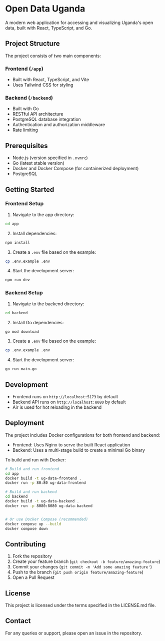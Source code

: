 # Open Data Uganda

A modern web application for accessing and visualizing Uganda's open data, built with React, TypeScript, and Go.

## Project Structure

The project consists of two main components:

### Frontend (`/app`)

- Built with React, TypeScript, and Vite
- Uses Tailwind CSS for styling

### Backend (`/backend`)

- Built with Go
- RESTful API architecture
- PostgreSQL database integration
- Authentication and authorization middleware
- Rate limiting 

## Prerequisites

- Node.js (version specified in `.nvmrc`)
- Go (latest stable version)
- Docker and Docker Compose (for containerized deployment)
- PostgreSQL

## Getting Started

### Frontend Setup

1. Navigate to the app directory:

```bash
cd app
```

2. Install dependencies:

```bash
npm install
```

3. Create a `.env` file based on the example:

```bash
cp .env.example .env
```

4. Start the development server:

```bash
npm run dev
```

### Backend Setup

1. Navigate to the backend directory:

```bash
cd backend
```

2. Install Go dependencies:

```bash
go mod download
```

3. Create a `.env` file based on the example:

```bash
cp .env.example .env
```

4. Start the development server:

```bash
go run main.go
```

## Development

- Frontend runs on `http://localhost:5173` by default
- Backend API runs on `http://localhost:8080` by default
- Air is used for hot reloading in the backend

## Deployment

The project includes Docker configurations for both frontend and backend:

- Frontend: Uses Nginx to serve the built React application
- Backend: Uses a multi-stage build to create a minimal Go binary

To build and run with Docker:

```bash
# Build and run frontend
cd app
docker build -t ug-data-frontend .
docker run -p 80:80 ug-data-frontend

# Build and run backend
cd backend
docker build -t ug-data-backend .
docker run -p 8080:8080 ug-data-backend


# Or use Docker Compose (recommended)
docker compose up --build   
docker compose down        
```

## Contributing

1. Fork the repository
2. Create your feature branch (`git checkout -b feature/amazing-feature`)
3. Commit your changes (`git commit -m 'Add some amazing feature'`)
4. Push to the branch (`git push origin feature/amazing-feature`)
5. Open a Pull Request

## License

This project is licensed under the terms specified in the LICENSE.md file.

## Contact

For any queries or support, please open an issue in the repository. 
